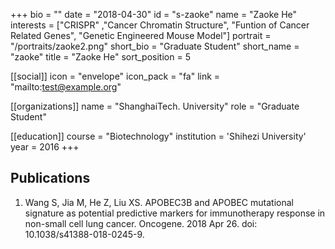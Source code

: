 +++
bio = ""
date = "2018-04-30"
id = "s-zaoke"
name = "Zaoke He"
interests = ["CRISPR" ,"Cancer Chromatin Structure", "Funtion of Cancer Related Genes", "Genetic Engineered Mouse Model"]
portrait = "/portraits/zaoke2.png"
short_bio = "Graduate Student"
short_name = "zaoke"
title = "Zaoke He"
sort_position = 5

[[social]]
    icon = "envelope"
    icon_pack = "fa"
    link = "mailto:test@example.org"

[[organizations]]
    name = "ShanghaiTech. University"
    role = "Graduate Student"

[[education]]
    course = "Biotechnology"
    institution = 'Shihezi University'
    year = 2016
+++

## Publications

1. Wang S, Jia M, He Z, Liu XS. APOBEC3B and APOBEC mutational signature as potential predictive markers for immunotherapy response in non-small cell lung cancer. Oncogene. 2018 Apr 26. doi: 10.1038/s41388-018-0245-9. 